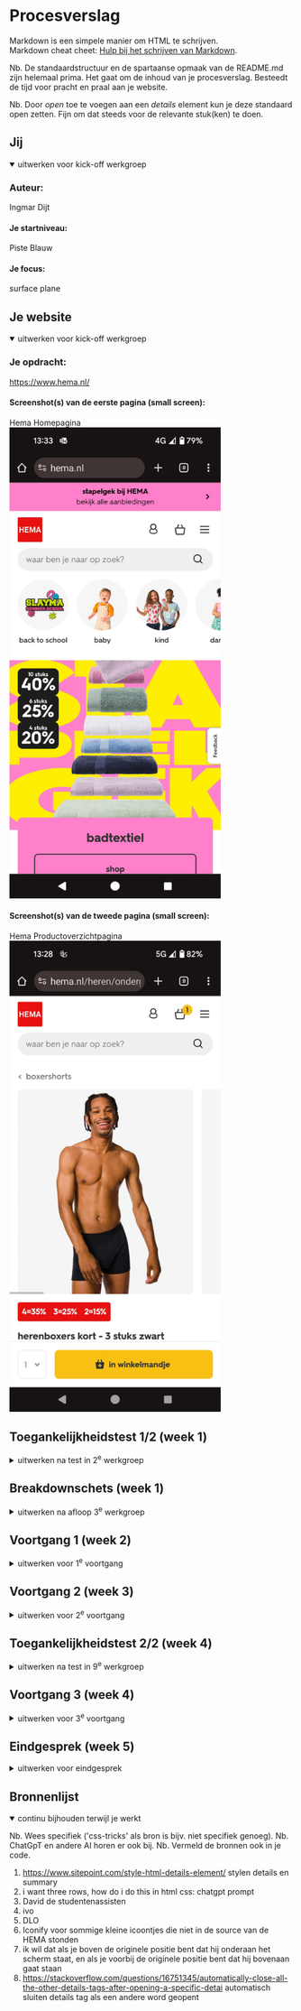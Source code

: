 # Procesverslag
Markdown is een simpele manier om HTML te schrijven.  
Markdown cheat cheet: [Hulp bij het schrijven van Markdown](https://github.com/adam-p/markdown-here/wiki/Markdown-Cheatsheet).

Nb. De standaardstructuur en de spartaanse opmaak van de README.md zijn helemaal prima. Het gaat om de inhoud van je procesverslag. Besteedt de tijd voor pracht en praal aan je website.

Nb. Door *open* toe te voegen aan een *details* element kun je deze standaard open zetten. Fijn om dat steeds voor de relevante stuk(ken) te doen.





## Jij

<details open>
  <summary>uitwerken voor kick-off werkgroep</summary>

  ### Auteur:
  Ingmar Dijt

  #### Je startniveau:
  Piste Blauw

  #### Je focus:
  surface plane
 
</details>





## Je website

<details open>
  <summary>uitwerken voor kick-off werkgroep</summary>

  ### Je opdracht:
  https://www.hema.nl/

  #### Screenshot(s) van de eerste pagina (small screen): 
  Hema Homepagina
  <img src="readme-images/hemaHomepage.jpg" width="375px" alt="De Homepagina van de Hema, small screen">

  #### Screenshot(s) van de tweede pagina (small screen):
  Hema Productoverzichtpagina
  <img src="readme-images/hemaOverzichtpagina.jpg" width="375px" alt="productoverzichtpagina van de hema, small screen">
 
</details>



## Toegankelijkheidstest 1/2 (week 1)

<details>
  <summary>uitwerken na test in 2<sup>e</sup> werkgroep</summary>

  ### Bevindingen
  De hema doet het met de screenreader over het algemeen zeer goed. Er zijn een paar punten die verbeterd kunnen worden zoals aan het begin waar de screenreader opeens dingen begint voor te lezen die niet op het scherm staan. Hij lijkt vooruit te lopen of leest nog oude aanbiedingen nog, want het ging over Nijntje terwijl Nijntje nergens te zien was.

  Ook begint de screen reader over inloggen te praten, zoas wachtwoord vergeten en maak een nieuw account aan. Dit is nergens te zien op de site

  Ook werden onder andere catagorien dubbel voorgelezen. Dit komt zeer waarschijnlijk omdat de images een alt tekst hebben en daaronder ook nog tekst staat. Dit is makkelijk te voorkomen.

  Ook zijn er fouten in de site. Zo gaan drop down menus af en toe gewoon niet open als je er op clickt en werken de carousels niet. Deze fouten komen alleen voor op mobile formaat. Door de pagina te refreshen gaan de fouten weg. Dit moet natuurlijk helemaal niet voorkomen 

  <h3>A11y Test</h3>
  <p>sommige onderdelen zoals video en tables heb ik overgeslagen omdat de hema geen videos en tables heeft dus het was NVT</p>
  <img src="readme-images/content.png" width="375px" alt="content a11y test">
  <img src="readme-images/globalCode.png" width="375px" alt="global code a11y test">
  <img src="readme-images/keyboard.png" width="375px" alt="keyboard a11y test">
  <img src="readme-images/images.png" width="375px" alt="images a11y test">
  <img src="readme-images/headings.png" width="375px" alt="headings a11y test">
  <p>omdat de hema geen h1 heeft zijn alle punten bij headings niet behaald</p>
  <img src="readme-images/list.png" width="375px" alt="list a11y test">
  <img src="readme-images/controls.png" width="375px" alt="controls a11y test">
  <img src="readme-images/input.png" width="375px" alt="forms a11y test">
  <img src="readme-images/appearence.png" width="375px" alt="appearence a11y test">
  <img src="readme-images/animatie.png" width="375px" alt="animation a11y test">
  <img src="readme-images/contrast.png" width="375px" alt="contrasts a11y test">
  <img src="readme-images/mobile.png" width="375px" alt="mobile  a11y test">

  
</details>



## Breakdownschets (week 1)

<details>
  <summary>uitwerken na afloop 3<sup>e</sup> werkgroep</summary>

  ### de hele pagina: 
  <img src="readme-images/breakdown.png" width="375px" alt="breakdown van de hele pagina">

</details>





## Voortgang 1 (week 2)

<details>
  <summary>uitwerken voor 1<sup>e</sup> voortgang</summary>

  ### Stand van zaken
  hier dit ging goed & dit was lastig (neem ook screenshots op van delen van je website en code)


  ### Agenda voor meeting
  samen met je groepje opstellen

  | student 1      | student 2          | student 3    | student 4        |
  | ---            | ---                | ---          | ---              |
  | dit bespreken  | en dit             | en ik dit    | en dan ik dat    |
  | en dat ook nog | dit als er tijd is | nog een punt | dit wil ik zeker |
  | ...            | ...                | ...          | ...              |


  ### Verslag van meeting
  hier na afloop snel de uitkomsten van de meeting vastleggen

  - punt 1
  - punt 2
  - nog een punt
  - ...

</details>





## Voortgang 2 (week 3)

<details>
  <summary>uitwerken voor 2<sup>e</sup> voortgang</summary>

  ### Stand van zaken
  hier dit ging goed & dit was lastig (neem ook screenshots op van delen van je website en code)


  ### Agenda voor meeting
  samen met je groepje opstellen

  | student 1      | student 2          | student 3    | student 4        |
  | ---            | ---                | ---          | ---              |
  | dit bespreken  | en dit             | en ik dit    | en dan ik dat    |
  | en dat ook nog | dit als er tijd is | nog een punt | dit wil ik zeker |
  | ...            | ...                | ...          | ...              |


  ### Verslag van meeting
  hier na afloop snel de uitkomsten van de meeting vastleggen

  - punt 1
  - punt 2
  - nog een punt
- ...

</details>





## Toegankelijkheidstest 2/2 (week 4)

<details>
  <summary>uitwerken na test in 9<sup>e</sup> werkgroep</summary>

  <h3>Screen reader test eigen pagina </h3>
  Uit mijn screenreader test ontdekte ik dat als je tabd voorbij  de hamburgermenuknop, dat de screenreader de inhoud van de hamburgermenu gaat lezen ookal is die niet in beeld. Dit probleem heeft de echte HEMA site ook.

Met javascript heb ik dit probleem opgelost. Door area-hidden: true toe te passen op de .hamburgerMenu en de visibility op hidden te doen leest de screenreader de hamburgermenu niet, maar als je hem dan opent gaat de visibility op visible en gaat aria hidden op false. Zo kan de hamburgermenu wel gelezen worden als hij open is. Helaas is mijn hamburgermenu nu niet alleen met CSS gedaan, maar usability vind ik belangerijker!


  <h3>A11y test eigen pagina </h3>

  <img src="readme-images/ingmarContent" width="375px" alt="mijn eigen content score op dea11y test">
  <img src="readme-images/ingmarGlobalCode.png" width="375px" alt="mijn eigen global code score op de a11y test">
  <img src="readme-images/ingmarKeyboard.png" width="375px" alt="mijn eigen keyboard score op de a11y test">
  <img src="readme-images/ingmarImages.png" width="375px" alt="mijn eigen images score op de a11y test">
  <img src="readme-images/ingmarHeadings.png" width="375px" alt="mijn eigen headings score op de a11y test">
  <img src="readme-images/ingmarList.png" width="375px" alt="mijn eigen list score op de a11y test">
  <img src="readme-images/ingmarControls.png" width="375px" alt="mijn eigen controls score op de a11y test">
  <img src="readme-images/ingmarContrast.png" width="375px" alt="mijn eigen contrasts score bij de a11y test">
  <img src="readme-images/ingmarMobile.png" width="375px" alt="mijn eigen mobile score bij de a11y test">

  Sommige onderdelen zijn overgeslagen omdat ze NVT zijn.

</details>





## Voortgang 3 (week 4)

<details>
  <summary>uitwerken voor 3<sup>e</sup> voortgang</summary>

  ### Stand van zaken
  hier dit ging goed & dit was lastig (neem ook screenshots op van delen van je website en code)


  ### Agenda voor meeting
  samen met je groepje opstellen

  | student 1      | student 2          | student 3    | student 4        |
  | ---            | ---                | ---          | ---              |
  |         | en dit             | en ik dit    | en dan ik dat       |
  |        | dit als er tijd is | nog een punt | dit wil ik zeker    |
  | ...            | ...                | ...          | ...              |


  ### Verslag van meeting
  hier na afloop snel de uitkomsten van de meeting vastleggen

  - Vragen of ik een simpelere tweede pagina mag
  - Vragen of ik dingen kan weglaten in hamburger menu

</details>





## Eindgesprek (week 5)

<details>
  <summary>uitwerken voor eindgesprek</summary>

  ### Je uitkomst - karakteristiek screenshots:
  <img src="readme-images/dummy-plaatje.jpg" width="375px" alt="uitomst opdracht 1">


  ### Dit ging goed/Heb ik geleerd: 
  Korte omschrijving met plaatjes

  <img src="readme-images/dummy-plaatje.jpg" width="375px" alt="top">


  ### Dit was lastig/Is niet gelukt:
  Korte omschrijving met plaatjes

  <img src="readme-images/dummy-plaatje.jpg" width="375px" alt="bummer">
</details>





## Bronnenlijst

<details open>
  <summary>continu bijhouden terwijl je werkt</summary>

  Nb. Wees specifiek ('css-tricks' als bron is bijv. niet specifiek genoeg). 
  Nb. ChatGpT en andere AI horen er ook bij.
  Nb. Vermeld de bronnen ook in je code.

  1. https://www.sitepoint.com/style-html-details-element/ stylen details en summary
  2. i want three rows, how do i do this in html css: chatgpt prompt
  3. David de studentenassisten
  4. ivo
  5. DLO 
  6. Iconify voor sommige kleine icoontjes die niet in de source van de HEMA stonden
  7.  ik wil dat als je boven de originele positie bent dat hij onderaan het scherm staat, en als je voorbij de originele positie bent dat hij bovenaan gaat staan
  8. https://stackoverflow.com/questions/16751345/automatically-close-all-the-other-details-tags-after-opening-a-specific-detai automatisch sluiten details tag als een andere word geopent 

</details>